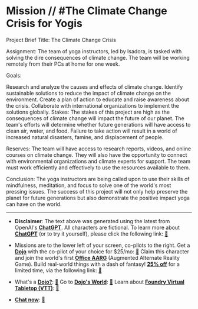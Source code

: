 # Mission // #The Climate Change Crisis for Yogis

Project Brief
Title: The Climate Change Crisis

Assignment:
The team of yoga instructors, led by Isadora, is tasked with solving the dire consequences of climate change. The team will be working remotely from their PCs at home for one week.

Goals:

Research and analyze the causes and effects of climate change.
Identify sustainable solutions to reduce the impact of climate change on the environment.
Create a plan of action to educate and raise awareness about the crisis.
Collaborate with international organizations to implement the solutions globally.
Stakes:
The stakes of this project are high as the consequences of climate change will impact the future of our planet. The team's efforts will determine whether future generations will have access to clean air, water, and food. Failure to take action will result in a world of increased natural disasters, famine, and displacement of people.

Reserves:
The team will have access to research reports, videos, and online courses on climate change. They will also have the opportunity to connect with environmental organizations and climate experts for support. The team must work efficiently and effectively to use the resources available to them.

Conclusion:
The yoga instructors are being called upon to use their skills of mindfulness, meditation, and focus to solve one of the world's most pressing issues. The success of this project will not only help preserve the planet for future generations but also demonstrate the positive impact yoga can have on the world.

---

* **Disclaimer**: The text above was generated using the latest from OpenAI's [**ChatGPT**](https://openai.com/blog/chatgpt/).  All characters are fictional.  To learn more about [**ChatGPT**](https://openai.com/blog/chatgpt/) (or to try it yourself), please click the following link: [:closed_book:](https://openai.com/blog/chatgpt/)

* Missions are to the lower left of your screen, co-pilots to the right. Get a [**Dojo**](https://workmates.live/marketplace) with the co-pilot of your choice for $25/mo: [:green_book:](https://workmates.live/marketplace)  Claim this character and join the world's first [**Office AARG**](https://dojos.world) (Augmented Alternate Reality Game). Build real-world things with a dash of fantasy! [**25% off**](https://blog.workmates.live/deal-on-a-dojo) for a limited time, via the following link: [:green_book:](https://blog.workmates.live/deal-on-a-dojo) 

* What's a [**Dojo?**](https://workdojos.com): [:blue_book:](https://workdojos.com)  Go to [**Dojo's World**](https://dojos.world): [:blue_book:](https://dojos.world)  Learn about [**Foundry Virtual Tabletop (VTT)**](https://foundryvtt.com): [:closed_book:](https://foundryvtt.com/)

* [**Chat now**](https://chat.workmates.live/channel/support): [:ledger:](https://chat.workmates.live/channel/support)